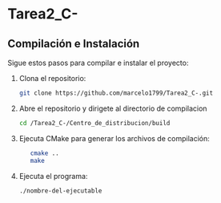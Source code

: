 # Tarea2_C-

## Compilación e Instalación

Sigue estos pasos para compilar e instalar el proyecto:

1. Clona el repositorio:
   ```bash
   git clone https://github.com/marcelo1799/Tarea2_C-.git

2. Abre el repositorio y dirigete al directorio de compilacion
   ```bash
   cd /Tarea2_C-/Centro_de_distribucion/build

3. Ejecuta CMake para generar los archivos de compilación:
   ```bash
      cmake ..
      make

4. Ejecuta el programa:
    ```bash
   ./nombre-del-ejecutable
